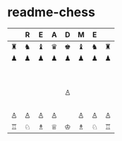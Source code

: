 # readme-chess

|   | R | E | A | D | M | E |   |
|---|---|---|---|---|---|---|---|
| ♜ | ♞ | ♝ | ♛ | ♚ | ♝ | ♞ | ♜ |
| ♟ | ♟ | ♟ | ♟ | ♟ | ♟ | ♟ | ♟ |
|   |   |   |   |   |   |   |   |
|   |   |   |   |   |   |   |   |
|   |   |   |   | ♙ |   |   |   |
|   |   |   |   |   |   |   |   |
| ♙ | ♙ | ♙ | ♙ |   | ♙ | ♙ | ♙ |
| ♖ | ♘ | ♗ | ♕ | ♔ | ♗ | ♘ | ♖ |
